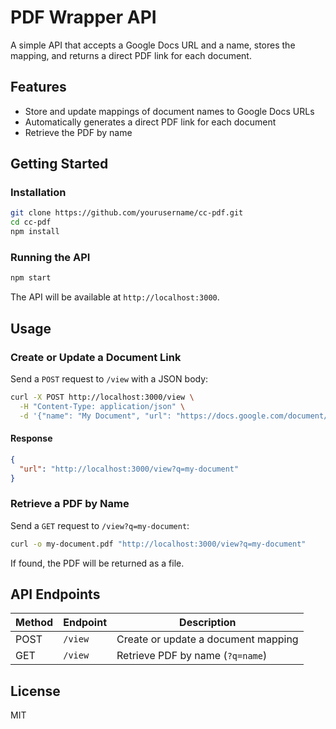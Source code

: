 # PDF Wrapper API

A simple API that accepts a Google Docs URL and a name, stores the mapping, and returns a direct PDF link for each document.

## Features

- Store and update mappings of document names to Google Docs URLs
- Automatically generates a direct PDF link for each document
- Retrieve the PDF by name

## Getting Started

### Installation

```bash
git clone https://github.com/yourusername/cc-pdf.git
cd cc-pdf
npm install
```

### Running the API

```bash
npm start
```

The API will be available at `http://localhost:3000`.

## Usage

### Create or Update a Document Link

Send a `POST` request to `/view` with a JSON body:

```bash
curl -X POST http://localhost:3000/view \
  -H "Content-Type: application/json" \
  -d '{"name": "My Document", "url": "https://docs.google.com/document/d/your-doc-id/edit"}'
```

#### Response

```json
{
  "url": "http://localhost:3000/view?q=my-document"
}
```

### Retrieve a PDF by Name

Send a `GET` request to `/view?q=my-document`:

```bash
curl -o my-document.pdf "http://localhost:3000/view?q=my-document"
```

If found, the PDF will be returned as a file.

## API Endpoints

| Method | Endpoint   | Description                          |
|--------|------------|--------------------------------------|
| POST   | `/view`    | Create or update a document mapping  |
| GET    | `/view`    | Retrieve PDF by name (`?q=name`)     |

## License

MIT